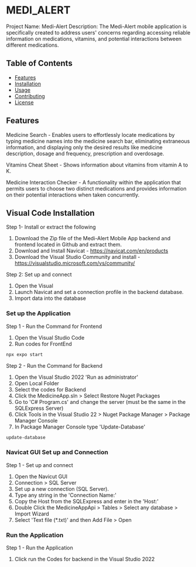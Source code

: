 # MEDI_ALERT

Project Name: Medi-Alert 
Description:
The Medi-Alert mobile application is specifically created to address users' concerns regarding accessing reliable information on medications, vitamins, and potential interactions between different medications.

## Table of Contents
- [Features](#features)
- [Installation](#installation)
- [Usage](#usage)
- [Contributing](#contributing)
- [License](#license)

## Features
Medicine Search  - Enables users to effortlessly locate medications by typing medicine names into the medicine search bar, eliminating extraneous information, and displaying only the desired results like medicine description, dosage and frequency, prescription and overdosage.

Vitamins Cheat Sheet - Shows information about vitamins from vitamin A to K.

Medicine Interaction Checker - A functionality within the application that permits users to choose two distinct medications and provides information on their potential interactions when taken concurrently.

## Visual Code Installation
Step 1- Install or extract the following 
1. Download the Zip file of the Medi-Alert Mobile App backend and frontend located in Github and extract them.
2. Download and Install Navicat - https://navicat.com/en/products
3. Download the Visual Studio Community and install - https://visualstudio.microsoft.com/vs/community/

Step 2: Set up and connect
1. Open the Visual 
2. Launch Navicat and set a connection profile in the backend database.
3. Import data into the database

### Set up the Application
Step 1 - Run the Command for Frontend
1. Open the Visual Studio Code
2. Run codes for FrontEnd
```bash
npx expo start

```
Step 2 - Run the Command for Backend
1. Open the Visual Studio 2022 'Run as administrator'
2. Open Local Folder
3. Select the codes for Backend
4. Click the MedicineApp.sln > Select Restore Nuget Packages
5. Go to 'C# Program.cs' and change the server (must be the same in the SQLExpress Server)
6. Click Tools in the Visual Studio 22 > Nuget Package Manager > Package Manager Console
7. In Package Manager Console type 'Update-Database'
```bash
update-database

```

### Navicat GUI Set up and Connection
Step 1 - Set up and connect
1. Open the Navicut GUI
2. Connection > SQL Server
3. Set up a new connection (SQL Server).
4. Type any string in the 'Connection Name:'
5. Copy the Host from the SQLExpress and enter in the 'Host:'
6. Double Click the MedicineAppApi > Tables > Select any database > Import Wizard
7. Select 'Text file (*.txt)' and then Add File > Open

### Run the Application
Step 1 - Run the Application
1. Click run the Codes for backend in the Visual Studio 2022
